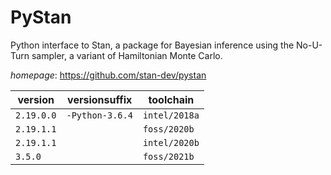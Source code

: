 # PyStan

Python interface to Stan, a package for Bayesian inference  using the No-U-Turn sampler, a variant of Hamiltonian Monte Carlo.

*homepage*: <https://github.com/stan-dev/pystan>

version | versionsuffix | toolchain
--------|---------------|----------
``2.19.0.0`` | ``-Python-3.6.4`` | ``intel/2018a``
``2.19.1.1`` |  | ``foss/2020b``
``2.19.1.1`` |  | ``intel/2020b``
``3.5.0`` |  | ``foss/2021b``
